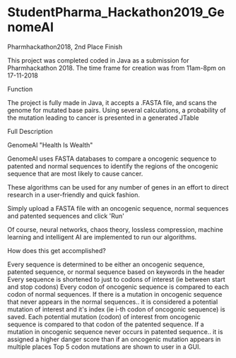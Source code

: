 # StudentPharma_Hackathon2019_GenomeAI
Pharmhackathon2018, 2nd Place Finish

This project was completed coded in Java as a submission for Pharmhackathon 2018. The time frame for creation was from 11am-8pm on 17-11-2018

Function

The project is fully made in Java, it accepts a .FASTA file, and scans the genome for mutated base pairs. Using several calculations, a probability of the mutation leading to cancer is presented in a generated JTable

Full Description

GenomeAI "Health Is Wealth"

GenomeAI uses FASTA databases to compare a oncogenic sequence to patented and normal sequences to identify the regions of the oncogenic sequence that are most likely to cause cancer.

These algorithms can be used for any number of genes in an effort to direct research in a user-friendly and quick fashion.

Simply upload a FASTA file with an oncogenic sequence, normal sequences and patented sequences and click 'Run'

Of course, neural networks, chaos theory, lossless compression, machine learning and intelligent AI are implemented to run our algorithms.

How does this get accomplished?

Every sequence is determined to be either an oncogenic sequence, patented sequence, or normal sequence based on keywords in the header
Every sequence is shortened to just to codons of interest (ie between start and stop codons)
Every codon of oncogenic sequence is compared to each codon of normal sequences. If there is a mutation in oncogenic sequence that never appears in the normal sequences.. it is considered a potential mutation of interest and it's index (ie i-th codon of oncogonic sequence) is saved.
Each potential mutation (codon) of interest from oncogenic sequence is compared to that codon of the patented sequence.
If a mutation in oncogenic sequence never occurs in patented sequence.. it is assigned a higher danger score than if an oncogenic mutation appears in multiple places
Top 5 codon mutations are shown to user in a GUI.
